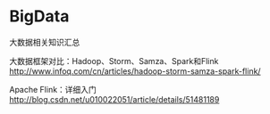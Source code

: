 # BigData
大数据相关知识汇总

大数据框架对比：Hadoop、Storm、Samza、Spark和Flink
http://www.infoq.com/cn/articles/hadoop-storm-samza-spark-flink/

Apache Flink：详细入门
http://blog.csdn.net/u010022051/article/details/51481189


